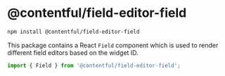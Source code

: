# @contentful/field-editor-field

```bash
npm install @contentful/field-editor-field
```

This package contains a React `Field` component which is used to render different field editors based on the widget ID.

```js
import { Field } from '@contentful/field-editor-field';
```
